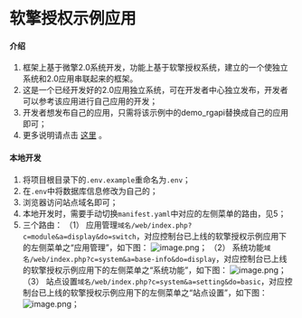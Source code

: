 # 软擎授权示例应用

#### 介绍
1. 框架上基于微擎2.0系统开发，功能上基于软擎授权系统，建立的一个使独立系统和2.0应用串联起来的框架。
2. 这是一个已经开发好的2.0应用独立系统，可在开发者中心独立发布，开发者可以参考该应用进行自己应用的开发；
3. 开发者想发布自己的应用，只需将该示例中的demo_rgapi替换成自己的应用即可；
4. 更多说明请点击 [这里](https://wiki.w7.com/document/35/7302) 。

#### 本地开发
1. 将项目根目录下的```.env.example```重命名为```.env```；
2. 在```.env```中将数据库信息修改为自己的；
3. 浏览器访问站点域名即可；
4. 本地开发时，需要手动切换```manifest.yaml```中对应的左侧菜单的路由，见5；
5. 三个路由：
   （1） 应用管理```域名/web/index.php?c=module&a=display&do=switch```，对应控制台已上线的软擎授权示例应用下的左侧菜单之“应用管理”，如下图：
   ![image.png](https://rangine-1251470023.cos.ap-shanghai.myqcloud.com/document/S1JjDJb6Kry4y04jj4jhyjj664CpPjPn.png)；
   （2） 系统功能```域名/web/index.php?c=system&a=base-info&do=display```，对应控制台已上线的软擎授权示例应用下的左侧菜单之“系统功能”，如下图：
   ![image.png](https://rangine-1251470023.cos.ap-shanghai.myqcloud.com/document/PGdQGglgngdl4bA5eC54NqCegQwc1YEG.png)；
   （3） 站点设置```域名/web/index.php?c=system&a=setting&do=basic```，对应控制台已上线的软擎授权示例应用下的左侧菜单之“站点设置”，如下图：
   ![image.png](https://rangine-1251470023.cos.ap-shanghai.myqcloud.com/document/RVVffMq56hsq365CHc553Z45mH5ZcTcf.png)；
